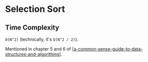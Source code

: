 # Selection Sort

Time Complexity
---

`O(N^2)` (technically, it's `O(N^2 / 2)`).

Mentioned in chapter 5 and 6 of [[a-common-sense-guide-to-data-structures-and-algorithms]].


[//begin]: # "Autogenerated link references for markdown compatibility"
[a-common-sense-guide-to-data-structures-and-algorithms]: ../../../cs-books/a-common-sense-guide-to-data-structures-and-algorithms/a-common-sense-guide-to-data-structures-and-algorithms.md "A Common-Sense Guide to Data Structures and Algorithms"
[//end]: # "Autogenerated link references"